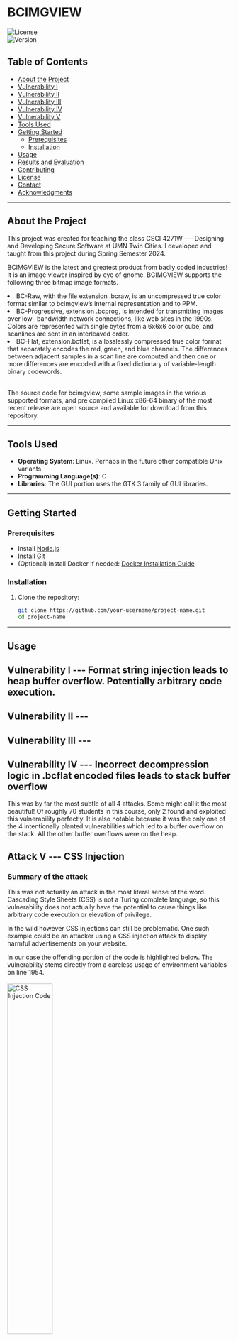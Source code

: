 # BCIMGVIEW

![License](https://img.shields.io/badge/license-MIT-blue.svg)  
![Version](https://img.shields.io/badge/version-1.0.0-green.svg)

## Table of Contents

- [About the Project](#about-the-project)
- [Vulnerability I](#vulnerability-i)
- [Vulnerability II](#vulnerability-ii)
- [Vulnerability III](#vulnerability-iii)
- [Vulnerability IV](#vulnerability-iv)
- [Vulnerability V](#vulnerability-v)
- [Tools Used](#tools-used)
- [Getting Started](#getting-started)
  - [Prerequisites](#prerequisites)
  - [Installation](#installation)
- [Usage](#usage)
- [Results and Evaluation](#results-and-evaluation)
- [Contributing](#contributing)
- [License](#license)
- [Contact](#contact)
- [Acknowledgments](#acknowledgments)

---

## About the Project

This project was created for teaching the class CSCI 4271W --- Designing and Developing Secure Software at UMN Twin Cities. I developed and taught from this project during Spring Semester 2024. 

BCIMGVIEW is the latest and greatest product from badly coded industries! It is an image viewer inspired by eye of gnome. BCIMGVIEW supports the following three bitmap image formats.
<li>BC-Raw, with the file extension .bcraw, is an uncompressed true color format similar to bcimgview’s internal representation and to PPM.</li>
<li>BC-Progressive, extension .bcprog, is intended for transmitting images over low- bandwidth network connections, like web sites in the 1990s. Colors are represented with single bytes from a 6x6x6 color cube, and scanlines are sent in an interleaved order.</li>
<li>BC-Flat, extension.bcflat, is a losslessly compressed true color format that separately encodes the red, green, and blue channels. The differences between adjacent samples in a scan line are computed and then one or more differences are encoded with a fixed dictionary of variable-length binary codewords.</li><br>

The source code for bcimgview, some sample images in the various supported formats, and pre compiled Linux x86-64 binary of the most recent release are open source and available for download from this repository.

---

## Tools Used

- **Operating System**: Linux. Perhaps in the future other compatible Unix variants.
- **Programming Language(s)**: C
- **Libraries**: The GUI portion uses the GTK 3 family of GUI libraries.

---

## Getting Started

### Prerequisites

- Install [Node.js](https://nodejs.org/)
- Install [Git](https://git-scm.com/)
- (Optional) Install Docker if needed: [Docker Installation Guide](https://www.docker.com/)

### Installation

1. Clone the repository:

   ```bash
   git clone https://github.com/your-username/project-name.git
   cd project-name

---

## Usage

## Vulnerability I --- Format string injection leads to heap buffer overflow. Potentially arbitrary code execution.

## Vulnerability II --- 

## Vulnerability III --- 

## Vulnerability IV --- Incorrect decompression logic in .bcflat encoded files leads to stack buffer overflow

This was by far the most subtle of all 4 attacks. Some might call it the most beautiful! Of roughly 70 students in this course, only 2 found and exploited this vulnerability perfectly. It is also notable because it was the only one of the 4 intentionally planted vulnerabilities which led to a buffer overflow on the stack. All the other buffer overflows were on the heap.

## Attack V --- CSS Injection

### Summary of the attack

This was not actually an attack in the most literal sense of the word. Cascading Style Sheets (CSS) is not a Turing complete language, so this vulnerability does not actually have the potential to cause things like arbitrary code execution or elevation of privilege.

In the wild however CSS injections can still be problematic. One such example could be an attacker using a CSS injection attack to display harmful advertisements on your website.

In our case the offending portion of the code is highlighted below. The vulnerability stems directly from a careless usage of environment variables on line 1954.<br><br>
<img src="./assets/css_injection_code.png" alt="CSS Injection Code" width="45%" height="45%">

### Executing the Attack

This "attack" rests on the insecure use of the envirnoment variable BC_BGCOLOR above. To understand the attack let us first consider the intended functionality of the program. Below is the command to run the image viewer and display the image maze.bcprog, along with the expected output. **NOTE** these two images show case the normal/intended behavior of the program. <br><br>
<img src="./assets/maze_command.png" alt="maze_command" width="30%" height="30%"><br><br>

<img src="./assets/maze.png" alt="maze" width="30%" height="30%"><br><br>

Below is the command for the CSS injection, along with the output. This command takes advantage of the insecure usage of an environment variable to cleverly inject our own information about styling. It is not a full attack since it does not cause arbitrary code execution, or elevation of privilege, but it does constitute cyber vandalism nonetheless. <br><br>
<img src="./assets/css_injection_command.png" alt="CSS Injection" width="30%" height="30%"><br><br>

<img src="./assets/css_injection_result.PNG" alt="CSS Injection Result" width="30%" height="30%"><br><br>

## Contact
